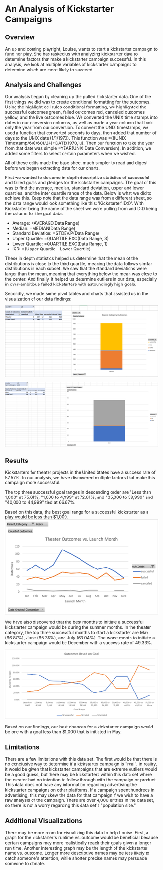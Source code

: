 # An Analysis of Kickstarter Campaigns

## Overview

An up and coming playright, Louise, wants to start a kickstarter campaign to fund her play. She has tasked us with analyzing kickstarter data to determine factors that make a kickstarter campaign successful. In this analysis, we look at multiple variables of kickstarter campaigns to determine which are more likely to succeed.

## Analysis and Challenges

Our analysis began by cleaning up the pulled kickstarter data. One of the first things we did was to create conditional formatting for the outcomes. Using the highlight cell rules conditional formatting, we highlighted the successful outcomes green, failed outcomes red, canceled outcomes yellow, and the live outcomes blue. We converted the UNIX time stamps into dates in our conversion columns, as well as made a year column that took only the year from our conversion. To convert the UNIX timestamps, we used a function that converted seconds to days, then added that number of days to the UNIX date (1/1/1970). This function was =(((UNIX Timestamp/60)/60)/24)+DATE(1970,1,1). Then our function to take the year from that date was simple =YEAR(UNIX Date Conversion). In addition, we added some filters to select certain parameters when we wished. 

All of these edits made the base sheet much simpler to read and digest before we began extracting data for our charts. 

First we wanted to do some in-depth descriptive statistics of successful and failed goals and pledges for the kickstarter campaigns. The goal of this was to find the average, median, standard deviation, upper and lower quartiles, and the inter quartile range of the data. Below is what we did to achieve this. Keep note that the data range was from a different sheet, so the data range would look something like this: 'Kickstarter'!D:D'. With Kickstarter being the name of the sheet we were pulling from and D:D being the column for the goal data.  
* Average: =AVERAGE(Data Range)
* Median: =MEDIAN(Data Range)
* Standard Deviation: =STDEV.P(Data Range)
* Upper Quartile: =QUARTILE.EXC(Data Range, 3)
* Lower Quartile: =QUARTILE.EXC(Data Range, 1)
* IQR: =(Upper Quartile - Lower Quartile)

These in depth statistics helped us determine that the mean of the distributions is close to the third quartile, meaning the data follows similar distributions in each subset. We saw that the standard deviations were larger than the mean, meaning that everything below the mean was close to the center. And finally, it helped us determine outliers in our data, especially in over-ambitious failed kickstarters with astoundingly high goals. 

Secondly, we made some pivot tables and charts that assisted us in the visualization of our data findings:

![image](Crowdfunding_Analysis/Category_Statistics.PNG)

![image](Crowdfunding_Analysis/Subcategory_Statistics.PNG)

## Results

Kickstarters for theater projects in the United States have a success rate of 57.57%. In our analysis, we have discovered multiple factors that make this campaign more successful. 

The top three successful goal ranges in descending order are "Less than 1,000" at 75.81%, "1,000 to 4,999" at 72.61%, and "35,000 to 39,999" and "40,000 to 44,999" tied at 66.67%. 

Based on this data, the best goal range for a successful kickstarter as a play would be less than $1,000. 
![image](Resources/Theater_Outcomes_vs_Launch.png)

We have also discovered that the best months to initiate a successful kickstarter campaign would be during the summer months. In the theater category, the top three successful months to start a kickstarter are May (66.87%), June (65.36%), and July (63.04%). The worst month to initiate a kickstarter campaign would be December with a success rate of 49.33%. 

![image](Resources/Outcomes_vs_Goals.png)

Based on our findings, our best chances for a kickstarter campaign would be one with a goal less than $1,000 that is initiated in May. 

## Limitations

There are a few limitations with this data set. The first would be that there is no conclusive way to determine if a kickstarter campaign is "real". In reality, it would be given that kickstarter campaigns that are extreme outliers would be a good guess, but there may be kickstarters within this data set where the creater had no intention to follow through with the campaign or product. This data does not have any information regarding advertising the kickstarter campaigns on other platforms. If a campaign spent hundreds in advertising, this may skew the data for that campaign if we wish to have a raw analysis of the campaign. There are over 4,000 entries in the data set, so there is not a worry regarding this data set's "population size."

## Additional Visualizations

There may be more room for visualizing this data to help Louise. First, a graph for the kickstarter's runtime vs. outcome would be beneficial because certain campaigns may more realistically reach their goals given a longer run time. Another interesting graph may be the length of the kickstarter name vs. outcome. Longer more descriptive names may be less likely to catch someone's attention, while shorter precise names may persuade someone to donate. 
